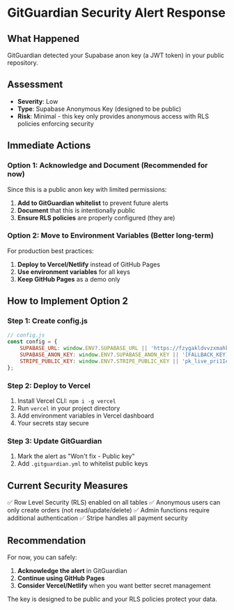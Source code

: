 # GitGuardian Security Alert Response

## What Happened
GitGuardian detected your Supabase anon key (a JWT token) in your public repository.

## Assessment
- **Severity**: Low
- **Type**: Supabase Anonymous Key (designed to be public)
- **Risk**: Minimal - this key only provides anonymous access with RLS policies enforcing security

## Immediate Actions

### Option 1: Acknowledge and Document (Recommended for now)
Since this is a public anon key with limited permissions:

1. **Add to GitGuardian whitelist** to prevent future alerts
2. **Document** that this is intentionally public
3. **Ensure RLS policies** are properly configured (they are)

### Option 2: Move to Environment Variables (Better long-term)
For production best practices:

1. **Deploy to Vercel/Netlify** instead of GitHub Pages
2. **Use environment variables** for all keys
3. **Keep GitHub Pages** as a demo only

## How to Implement Option 2

### Step 1: Create config.js
```javascript
// config.js
const config = {
    SUPABASE_URL: window.ENV?.SUPABASE_URL || 'https://fzygakldvvzxmahkdylq.supabase.co',
    SUPABASE_ANON_KEY: window.ENV?.SUPABASE_ANON_KEY || '[FALLBACK_KEY]',
    STRIPE_PUBLIC_KEY: window.ENV?.STRIPE_PUBLIC_KEY || 'pk_live_pri1IepedMvGQmLCFrV4kVzF'
};
```

### Step 2: Deploy to Vercel
1. Install Vercel CLI: `npm i -g vercel`
2. Run `vercel` in your project directory
3. Add environment variables in Vercel dashboard
4. Your secrets stay secure

### Step 3: Update GitGuardian
1. Mark the alert as "Won't fix - Public key"
2. Add `.gitguardian.yml` to whitelist public keys

## Current Security Measures
✅ Row Level Security (RLS) enabled on all tables
✅ Anonymous users can only create orders (not read/update/delete)
✅ Admin functions require additional authentication
✅ Stripe handles all payment security

## Recommendation
For now, you can safely:
1. **Acknowledge the alert** in GitGuardian
2. **Continue using GitHub Pages** 
3. **Consider Vercel/Netlify** when you want better secret management

The key is designed to be public and your RLS policies protect your data.